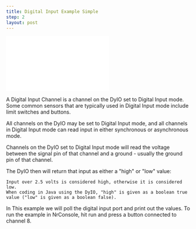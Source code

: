 ```yaml
---
title: Digital Input Example Simple
step: 2
layout: post
---
```


<iframe width="280" height="150" src="//www.youtube.com/embed/A88uCyVGOHs?list=PL7668517BD22B5BA1" frameborder="0" allowfullscreen></iframe>

A Digital Input Channel is a channel on the DyIO set to Digital Input mode. Some common sensors that are typically used in Digital Input mode include limit switches and buttons.

All channels on the DyIO may be set to Digital Input mode, and all channels in Digital Input mode can read input in either synchronous or asynchronous mode.

Channels on the DyIO set to Digital Input mode will read the voltage between the signal pin of that channel and a ground - usually the ground pin of that channel.

The DyIO then will return that input as either a "high" or "low" value:

    Input over 2.5 volts is considered high, otherwise it is considered low.
    When coding in Java using the DyIO, "high" is given as a boolean true value ("low" is given as a boolean false).


In This example we will poll the digital input port and print out the values. To run the example in NrConsole, hit run and press a button connected to channel 8.

<script src='https://gist.github.com/madhephaestus/40fadfa5804eee848e62.js'></script>

